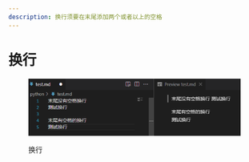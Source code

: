```yaml
---
description: 换行须要在末尾添加两个或者以上的空格
---
```


# 换行

<figure><img src=".gitbook/assets/image (3).png" alt=""><figcaption><p>换行</p></figcaption></figure>
